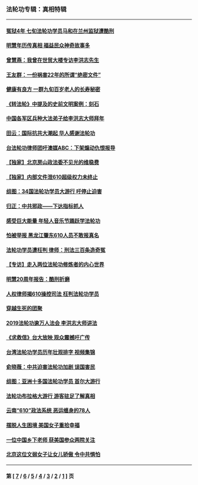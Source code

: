 ### 法轮功专辑：真相特辑
---
#### [冤狱4年 七旬法轮功学员马和在兰州监狱遭酷刑](../../pages/nf4389/n13304688.md?11070430) 
#### [明慧年历传真相 福益民众神奇故事多](../../pages/nf4389/n13294545.md?11070430) 
#### [曾慧燕：我曾在世贸大楼专访李洪志先生](../../pages/nf4389/n12898729.md?11070430) 
#### [王友群：一份祸害22年的所谓“绝密文件”](../../pages/nf4389/n12871750.md?11070430) 
#### [健康有良方 一群九旬百岁老人的长寿秘密](../../pages/nf4389/n12847475.md?11070430) 
#### [《转法轮》中提及的史前文明案例：刻石](../../pages/nf4389/n12758577.md?11070430) 
#### [中国各军区兵种大法弟子给李洪志大师拜年](../../pages/nf4389/n12750047.md?11070430) 
#### [田云：国际抗共大潮起 华人感谢法轮功](../../pages/nf4389/n12357708.md?11070430) 
#### [台法轮功律师团吁澳媒ABC：下架煽动仇恨报导](../../pages/nf4389/n12279917.md?11070430) 
#### [【独家】北京房山政法委不见光的维稳费](../../pages/nf4389/n12031979.md?11070430) 
#### [【独家】内部文件泄610超级权力未终止](../../pages/nf4389/n12023895.md?11070430) 
#### [组图：34国法轮功学员大游行 吁停止迫害](../../pages/nf4389/n11492658.md?11070430) 
#### [归正：中共邪政——下达指标抓人](../../pages/nf4389/n11474770.md?11070430) 
#### [感受巨大能量 年轻人音乐节踊跃学法轮功](../../pages/nf4389/n11441981.md?11070430) 
#### [怕被举报 黑龙江肇东610人员不敢报真名](../../pages/nf4389/n11436499.md?11070430) 
#### [法轮功学员遭枉判 律师：刑法三百条造奇冤](../../pages/nf4389/n11433943.md?11070430) 
#### [【专访】走入两位法轮功修炼者的内心世界](../../pages/nf4389/n11415623.md?11070430) 
#### [明慧20周年报告：酷刑折磨](../../pages/nf4389/n11387954.md?11070430) 
#### [人权律师揭610操控司法 枉判法轮功学员](../../pages/nf4389/n11313370.md?11070430) 
#### [穿越生死的团聚](../../pages/nf4389/n11258922.md?11070430) 
#### [2019法轮功逾万人法会 李洪志大师讲法](../../pages/nf4389/n11265303.md?11070430) 
#### [《求救信》台大放映 观众震撼吁广传](../../pages/nf4389/n10922251.md?11070430) 
#### [台湾法轮功学员历年壮观排字 视频集锦](../../pages/nf4389/n10878789.md?11070430) 
#### [俞晓薇：中共迫害法轮功加剧 误国害民](../../pages/nf4389/n10859260.md?11070430) 
#### [组图：亚洲十多国法轮功学员 首尔大游行](../../pages/nf4389/n10781149.md?11070430) 
#### [法轮功布拉格大游行 游客驻足了解真相](../../pages/nf4389/n10749360.md?11070430) 
#### [云南“610”政法系统 恶运缠身的78人](../../pages/nf4389/n10747534.md?11070430) 
#### [摆脱人生困境 美国女子重拾幸福](../../pages/nf4389/n10688678.md?11070430) 
#### [一位中国乡下老师 获美国参众两院关注](../../pages/nf4389/n10683927.md?11070430) 
#### [北京这位文弱女子让女儿骄傲 令中共惧怕](../../pages/nf4389/n10668341.md?11070430) 

---
#### 第 [ [7](./7.md?11070430) / [6](./6.md?11070430) / [5](./5.md?11070430) / [4](./4.md?11070430) / [3](./3.md?11070430) / [2](./2.md?11070430) / [1](./1.md?11070430) ] 页
